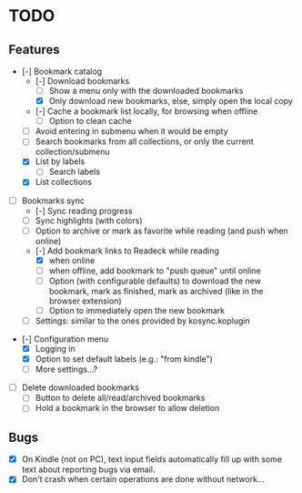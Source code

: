 # TODO

## Features

- [-] Bookmark catalog
	- [-] Download bookmarks
		- [ ] Show a menu only with the downloaded bookmarks
		- [x] Only download new bookmarks, else, simply open the local copy
	- [-] Cache a bookmark list locally, for browsing when offline
		- [ ] Option to clean cache
	- [ ] Avoid entering in submenu when it would be empty
	- [ ] Search bookmarks from all collections, or only the current collection/submenu
	- [x] List by labels
		- [ ] Search labels
	- [x] List collections
- [ ] Bookmarks sync
	- [-] Sync reading progress
	- [ ] Sync highlights (with colors)
	- [ ] Option to archive or mark as favorite while reading (and push when online)
	- [-] Add bookmark links to Readeck while reading
		- [x] when online
		- [ ] when offline, add bookmark to "push queue" until online
		- [ ] Option (with configurable defaults) to download the new bookmark,
			mark as finished, mark as archived (like in the browser extension)
		- [ ] Option to immediately open the new bookmark
	- [ ] Settings: similar to the ones provided by kosync.koplugin
- [-] Configuration menu
	- [x] Logging in
	- [x] Option to set default labels (e.g.: "from kindle")
	- [ ] More settings...?
- [ ] Delete downloaded bookmarks
	- [ ] Button to delete all/read/archived bookmarks
	- [ ] Hold a bookmark in the browser to allow deletion

## Bugs

- [x] On Kindle (not on PC), text input fields automatically fill up with some text
	about reporting bugs via email.
- [x] Don't crash when certain operations are done without network...
